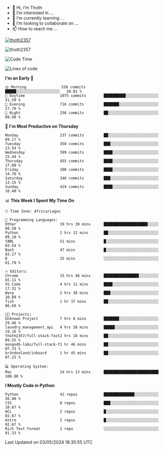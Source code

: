 <!---
thoth2357/thoth2357 is a ✨ special ✨ repository because its `README.md` (this file) appears on your GitHub profile.
You can click the Preview link to take a look at your changes.
--->

- 👋 Hi, I’m Thoth
- 👀 I’m interested in ...
- 🌱 I’m currently learning ...
- 💞️ I’m looking to collaborate on ...
- 📫 How to reach me ...


<p align="left"> <a href="https://github.com/ryo-ma/github-profile-trophy"><img src="https://github-profile-trophy.vercel.app/?username=thoth2357&theme=gruvbox&no-bg=true&no-frame=false&title=MultiLanguage,Commits,Repositories,Stars,Followers,PullRequest,Reviews,Issues" alt="thoth2357" /></a> </p>

<p align="left"> <img src="https://komarev.com/ghpvc/?username=thoth2357&label=Profile%20views&color=0e75b6&style=flat" alt="thoth2357" /> </p>

<!--START_SECTION:waka-->
![Code Time](http://img.shields.io/badge/Code%20Time-2%2C923%20hrs%2051%20mins-blue)

![Lines of code](https://img.shields.io/badge/From%20Hello%20World%20I%27ve%20Written-31.1%20million%20lines%20of%20code-blue)

**I'm an Early 🐤** 

```text
🌞 Morning                538 commits         █████░░░░░░░░░░░░░░░░░░░░   20.81 % 
🌆 Daytime                1075 commits        ██████████░░░░░░░░░░░░░░░   41.59 % 
🌃 Evening                716 commits         ███████░░░░░░░░░░░░░░░░░░   27.70 % 
🌙 Night                  256 commits         ██░░░░░░░░░░░░░░░░░░░░░░░   09.90 % 
```
📅 **I'm Most Productive on Thursday** 

```text
Monday                   237 commits         ██░░░░░░░░░░░░░░░░░░░░░░░   09.17 % 
Tuesday                  350 commits         ███░░░░░░░░░░░░░░░░░░░░░░   13.54 % 
Wednesday                399 commits         ████░░░░░░░░░░░░░░░░░░░░░   15.44 % 
Thursday                 455 commits         ████░░░░░░░░░░░░░░░░░░░░░   17.60 % 
Friday                   380 commits         ████░░░░░░░░░░░░░░░░░░░░░   14.70 % 
Saturday                 340 commits         ███░░░░░░░░░░░░░░░░░░░░░░   13.15 % 
Sunday                   424 commits         ████░░░░░░░░░░░░░░░░░░░░░   16.40 % 
```


📊 **This Week I Spent My Time On** 

```text
🕑︎ Time Zone: Africa/Lagos

💬 Programming Languages: 
Other                    19 hrs 30 mins      ████████████████████░░░░░   80.58 % 
Python                   2 hrs 12 mins       ██░░░░░░░░░░░░░░░░░░░░░░░   09.10 % 
YAML                     51 mins             █░░░░░░░░░░░░░░░░░░░░░░░░   03.54 % 
Bash                     47 mins             █░░░░░░░░░░░░░░░░░░░░░░░░   03.27 % 
D                        25 mins             ░░░░░░░░░░░░░░░░░░░░░░░░░   01.79 % 

🔥 Editors: 
Chrome                   15 hrs 46 mins      ████████████████░░░░░░░░░   65.11 % 
VS Code                  4 hrs 11 mins       ████░░░░░░░░░░░░░░░░░░░░░   17.32 % 
Warp                     2 hrs 38 mins       ███░░░░░░░░░░░░░░░░░░░░░░   10.89 % 
fish                     1 hr 37 mins        ██░░░░░░░░░░░░░░░░░░░░░░░   06.69 % 

🐱‍💻 Projects: 
Unknown Project          7 hrs 8 mins        ███████░░░░░░░░░░░░░░░░░░   29.46 % 
laundry_management_api   4 hrs 38 mins       █████░░░░░░░░░░░░░░░░░░░░   19.16 % 
thoth2357/full-stack-fast2 hrs 18 mins       ██░░░░░░░░░░░░░░░░░░░░░░░   09.55 % 
mongodb-labs/full-stack-f1 hr 46 mins        ██░░░░░░░░░░░░░░░░░░░░░░░   07.33 % 
br3ndonland/inboard      1 hr 45 mins        ██░░░░░░░░░░░░░░░░░░░░░░░   07.25 % 

💻 Operating System: 
Mac                      24 hrs 13 mins      █████████████████████████   100.00 % 
```

**I Mostly Code in Python** 

```text
Python                   42 repos            ██████████████░░░░░░░░░░░   56.00 % 
CSS                      8 repos             ███░░░░░░░░░░░░░░░░░░░░░░   10.67 % 
HCL                      2 repos             █░░░░░░░░░░░░░░░░░░░░░░░░   02.67 % 
Astro                    2 repos             █░░░░░░░░░░░░░░░░░░░░░░░░   02.67 % 
Rich Text Format         1 repo              ░░░░░░░░░░░░░░░░░░░░░░░░░   01.33 % 
```




 Last Updated on 03/05/2024 18:35:55 UTC
<!--END_SECTION:waka-->
<!--![](http://github-profile-summary-cards.vercel.app/api/cards/profile-details?username=thoth2357&theme=2077)

![](http://github-profile-summary-cards.vercel.app/api/cards/stats?username=thoth2357&theme=2077)![](http://github-profile-summary-cards.vercel.app/api/cards/productive-time?username=thoth2357&theme=2077&utcOffset=8) -->
